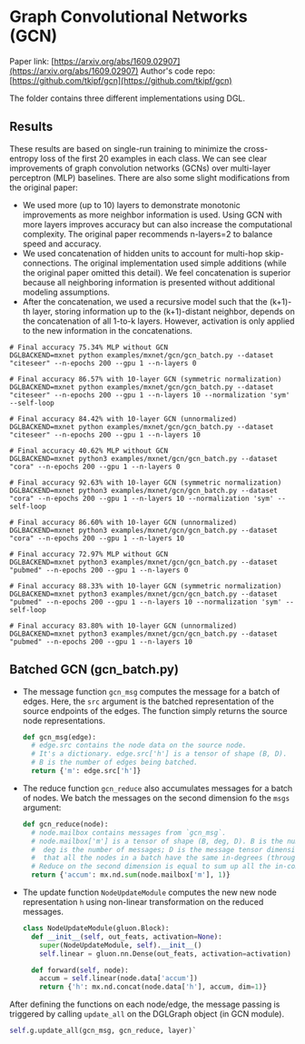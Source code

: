 Graph Convolutional Networks (GCN)
============

Paper link: [https://arxiv.org/abs/1609.02907](https://arxiv.org/abs/1609.02907)
Author's code repo: [https://github.com/tkipf/gcn](https://github.com/tkipf/gcn)

The folder contains three different implementations using DGL.

Results
-------
These results are based on single-run training to minimize the cross-entropy loss of the first 20 examples in each class. We can see clear improvements of graph convolution networks (GCNs) over multi-layer perceptron (MLP) baselines. There are also some slight modifications from the original paper:

* We used more (up to 10) layers to demonstrate monotonic improvements as more neighbor information is used. Using GCN with more layers improves accuracy but can also increase the computational complexity. The original paper recommends n-layers=2 to balance speed and accuracy.
* We used concatenation of hidden units to account for multi-hop skip-connections. The original implementation used simple additions (while the original paper omitted this detail). We feel concatenation is superior because all neighboring information is presented without additional modeling assumptions.
* After the concatenation, we used a recursive model such that the (k+1)-th layer, storing information up to the (k+1)-distant neighbor, depends on the concatenation of all 1-to-k layers. However, activation is only applied to the new information in the concatenations.

```
# Final accuracy 75.34% MLP without GCN
DGLBACKEND=mxnet python examples/mxnet/gcn/gcn_batch.py --dataset "citeseer" --n-epochs 200 --gpu 1 --n-layers 0

# Final accuracy 86.57% with 10-layer GCN (symmetric normalization)
DGLBACKEND=mxnet python examples/mxnet/gcn/gcn_batch.py --dataset "citeseer" --n-epochs 200 --gpu 1 --n-layers 10 --normalization 'sym' --self-loop

# Final accuracy 84.42% with 10-layer GCN (unnormalized)
DGLBACKEND=mxnet python examples/mxnet/gcn/gcn_batch.py --dataset "citeseer" --n-epochs 200 --gpu 1 --n-layers 10
```

```
# Final accuracy 40.62% MLP without GCN
DGLBACKEND=mxnet python3 examples/mxnet/gcn/gcn_batch.py --dataset "cora" --n-epochs 200 --gpu 1 --n-layers 0

# Final accuracy 92.63% with 10-layer GCN (symmetric normalization)
DGLBACKEND=mxnet python3 examples/mxnet/gcn/gcn_batch.py --dataset "cora" --n-epochs 200 --gpu 1 --n-layers 10 --normalization 'sym' --self-loop

# Final accuracy 86.60% with 10-layer GCN (unnormalized)
DGLBACKEND=mxnet python3 examples/mxnet/gcn/gcn_batch.py --dataset "cora" --n-epochs 200 --gpu 1 --n-layers 10
```

```
# Final accuracy 72.97% MLP without GCN
DGLBACKEND=mxnet python3 examples/mxnet/gcn/gcn_batch.py --dataset "pubmed" --n-epochs 200 --gpu 1 --n-layers 0

# Final accuracy 88.33% with 10-layer GCN (symmetric normalization)
DGLBACKEND=mxnet python3 examples/mxnet/gcn/gcn_batch.py --dataset "pubmed" --n-epochs 200 --gpu 1 --n-layers 10 --normalization 'sym' --self-loop

# Final accuracy 83.80% with 10-layer GCN (unnormalized)
DGLBACKEND=mxnet python3 examples/mxnet/gcn/gcn_batch.py --dataset "pubmed" --n-epochs 200 --gpu 1 --n-layers 10
```

Batched GCN (gcn_batch.py)
-----------

* The message function `gcn_msg` computes the message for a batch of edges. Here, the `src` argument is the batched representation of the source endpoints of the edges. The function simply returns the source node representations.
  ```python
  def gcn_msg(edge):
    # edge.src contains the node data on the source node.
    # It's a dictionary. edge.src['h'] is a tensor of shape (B, D).
    # B is the number of edges being batched.
    return {'m': edge.src['h']}
  ```
* The reduce function `gcn_reduce` also accumulates messages for a batch of nodes. We batch the messages on the second dimension fo the `msgs` argument:
  ```python
  def gcn_reduce(node):
    # node.mailbox contains messages from `gcn_msg`.
    # node.mailbox['m'] is a tensor of shape (B, deg, D). B is the number of nodes in the batch;
    #  deg is the number of messages; D is the message tensor dimension. DGL gaurantees
    #  that all the nodes in a batch have the same in-degrees (through "degree-bucketing").
    # Reduce on the second dimension is equal to sum up all the in-coming messages.
    return {'accum': mx.nd.sum(node.mailbox['m'], 1)}
  ```

* The update function `NodeUpdateModule` computes the new new node representation `h` using non-linear transformation on the reduced messages.
  ```python
  class NodeUpdateModule(gluon.Block):
    def __init__(self, out_feats, activation=None):
      super(NodeUpdateModule, self).__init__()
      self.linear = gluon.nn.Dense(out_feats, activation=activation)

    def forward(self, node):
      accum = self.linear(node.data['accum'])
      return {'h': mx.nd.concat(node.data['h'], accum, dim=1)}
  ```

After defining the functions on each node/edge, the message passing is triggered by calling `update_all` on the DGLGraph object (in GCN module).

```python
self.g.update_all(gcn_msg, gcn_reduce, layer)`
```
